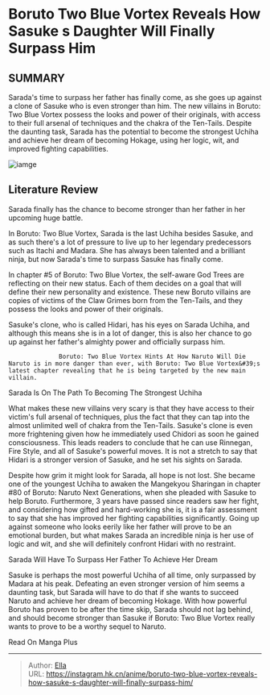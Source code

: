 # Boruto Two Blue Vortex Reveals How Sasuke s Daughter Will Finally Surpass Him


## SUMMARY 



  Sarada&#39;s time to surpass her father has finally come, as she goes up against a clone of Sasuke who is even stronger than him.   The new villains in Boruto: Two Blue Vortex possess the looks and power of their originals, with access to their full arsenal of techniques and the chakra of the Ten-Tails.   Despite the daunting task, Sarada has the potential to become the strongest Uchiha and achieve her dream of becoming Hokage, using her logic, wit, and improved fighting capabilities.  

![iamge](https://static1.srcdn.com/wordpress/wp-content/uploads/2023/12/sarada-and-sasuke.jpg)

## Literature Review

Sarada finally has the chance to become stronger than her father in her upcoming huge battle.




In Boruto: Two Blue Vortex, Sarada is the last Uchiha besides Sasuke, and as such there&#39;s a lot of pressure to live up to her legendary predecessors such as Itachi and Madara. She has always been talented and a brilliant ninja, but now Sarada&#39;s time to surpass Sasuke has finally come.




In chapter #5 of Boruto: Two Blue Vortex, the self-aware God Trees are reflecting on their new status. Each of them decides on a goal that will define their new personality and existence. These new Boruto villains are copies of victims of the Claw Grimes born from the Ten-Tails, and they possess the looks and power of their originals.

          

Sasuke&#39;s clone, who is called Hidari, has his eyes on Sarada Uchiha, and although this means she is in a lot of danger, this is also her chance to go up against her father&#39;s almighty power and officially surpass him.

                  Boruto: Two Blue Vortex Hints At How Naruto Will Die   Naruto is in more danger than ever, with Boruto: Two Blue Vortex&#39;s latest chapter revealing that he is being targeted by the new main villain.   





 Sarada Is On The Path To Becoming The Strongest Uchiha 
          

What makes these new villains very scary is that they have access to their victim&#39;s full arsenal of techniques, plus the fact that they can tap into the almost unlimited well of chakra from the Ten-Tails. Sasuke&#39;s clone is even more frightening given how he immediately used Chidori as soon he gained consciousness. This leads readers to conclude that he can use Rinnegan, Fire Style, and all of Sasuke&#39;s powerful moves. It is not a stretch to say that Hidari is a stronger version of Sasuke, and he set his sights on Sarada.

Despite how grim it might look for Sarada, all hope is not lost. She became one of the youngest Uchiha to awaken the Mangekyou Sharingan in chapter #80 of Boruto: Naruto Next Generations, when she pleaded with Sasuke to help Boruto. Furthermore, 3 years have passed since readers saw her fight, and considering how gifted and hard-working she is, it is a fair assessment to say that she has improved her fighting capabilities significantly. Going up against someone who looks eerily like her father will prove to be an emotional burden, but what makes Sarada an incredible ninja is her use of logic and wit, and she will definitely confront Hidari with no restraint.






 Sarada Will Have To Surpass Her Father To Achieve Her Dream 
          

Sasuke is perhaps the most powerful Uchiha of all time, only surpassed by Madara at his peak. Defeating an even stronger version of him seems a daunting task, but Sarada will have to do that if she wants to succeed Naruto and achieve her dream of becoming Hokage. With how powerful Boruto has proven to be after the time skip, Sarada should not lag behind, and should become stronger than Sasuke if Boruto: Two Blue Vortex really wants to prove to be a worthy sequel to Naruto.

Read On Manga Plus



---

> Author: [Ella](https://instagram.hk.cn/)  
> URL: https://instagram.hk.cn/anime/boruto-two-blue-vortex-reveals-how-sasuke-s-daughter-will-finally-surpass-him/  

